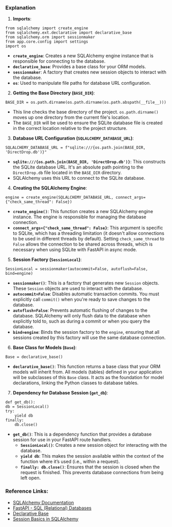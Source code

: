 
### Explanation

1. **Imports**:

```
from sqlalchemy import create_engine
from sqlalchemy.ext.declarative import declarative_base
from sqlalchemy.orm import sessionmaker
from app.core.config import settings
import os

```

- **`create_engine`**: Creates a new SQLAlchemy engine instance that is responsible for connecting to the database.
- **`declarative_base`**: Provides a base class for your ORM models.
- **`sessionmaker`**: A factory that creates new session objects to interact with the database.
- **`os`**: Used to manipulate file paths for database URL configuration.


2. **Getting the Base Directory (`BASE_DIR`)**:

```
BASE_DIR = os.path.dirname(os.path.dirname(os.path.abspath(__file__)))

```

- This line checks the base directory of the project. `os.path.dirname()` moves up one directory from the current file's location.
- The `BASE_DIR` will be used to ensure the SQLite database file is created in the correct location relative to the project structure.
3. **Database URL Configuration (`SQLALCHEMY_DATABASE_URL`)**:

```
SQLALCHEMY_DATABASE_URL = f"sqlite:///{os.path.join(BASE_DIR, 'DirectDrop.db')}"

```

- **`sqlite:///{os.path.join(BASE_DIR, 'DirectDrop.db')}`**: This constructs the SQLite database URL. It's an absolute path pointing to the `DirectDrop.db` file located in the `BASE_DIR` directory.
- SQLAlchemy uses this URL to connect to the SQLite database.


4. **Creating the SQLAlchemy Engine**:

```
engine = create_engine(SQLALCHEMY_DATABASE_URL, connect_args={"check_same_thread": False})

```

- **`create_engine()`**: This function creates a new SQLAlchemy engine instance. The engine is responsible for managing the database connection.
- **`connect_args={"check_same_thread": False}`**: This argument is specific to SQLite, which has a threading limitation (it doesn't allow connections to be used in different threads by default). Setting `check_same_thread` to `False` allows the connection to be shared across threads, which is necessary when using SQLite with FastAPI in async mode.


5. **Session Factory (`SessionLocal`)**:

```
SessionLocal = sessionmaker(autocommit=False, autoflush=False, bind=engine)

```

- **`sessionmaker()`**: This is a factory that generates new `Session` objects. These `Session` objects are used to interact with the database.
- **`autocommit=False`**: Disables automatic transaction commits. You must explicitly call `commit()` when you're ready to save changes to the database.
- **`autoflush=False`**: Prevents automatic flushing of changes to the database. SQLAlchemy will only flush data to the database when explicitly told to, such as during a commit or when you query the database.
- **`bind=engine`**: Binds the session factory to the `engine`, ensuring that all sessions created by this factory will use the same database connection.


6. **Base Class for Models (`Base`)**:

```
Base = declarative_base()

```

- **`declarative_base()`**: This function returns a base class that your ORM models will inherit from. All models (tables) defined in your application will be subclasses of this `Base` class. It acts as the foundation for model declarations, linking the Python classes to database tables.


7. **Dependency for Database Session (`get_db`)**:

```
def get_db():
db = SessionLocal()
try:
    yield db
finally:
    db.close()

```

- **`get_db()`**: This is a dependency function that provides a database session for use in your FastAPI route handlers.
    - **`SessionLocal()`**: Creates a new session object for interacting with the database.
    - **`yield db`**: This makes the session available within the context of the function where it’s used (i.e., within a request).
    - **`finally: db.close()`**: Ensures that the session is closed when the request is finished. This prevents database connections from being left open.

### Reference Links:

- [SQLAlchemy Documentation](https://docs.sqlalchemy.org/en/14/core/engines.html)
- [FastAPI - SQL (Relational) Databases](https://fastapi.tiangolo.com/tutorial/sql-databases/)
- [Declarative Base](https://docs.sqlalchemy.org/en/14/orm/extensions/declarative/basic_use.html)
- [Session Basics in SQLAlchemy](https://docs.sqlalchemy.org/en/14/orm/session_basics.html)

